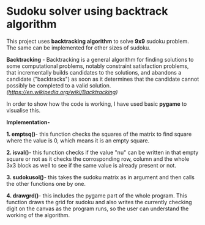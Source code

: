 # Sudoku solver using backtrack algorithm 

This project uses **backtracking algorithm** to solve **9x9** sudoku problem. The same can be implemented for other sizes of sudoku. 

**Backtracking** - Backtracking is a general algorithm for finding solutions to some computational problems, notably constraint satisfaction problems, that incrementally builds candidates to the solutions, and abandons a candidate ("backtracks") as soon as it determines that the candidate cannot possibly be completed to a valid solution. _(https://en.wikipedia.org/wiki/Backtracking)_

In order to show how the code is working, I have used basic **pygame** to visualise this. 

**Implementation-**

**1. emptsq()**- this function checks the squares of the matrix to find square where the value is 0, which means it is an empty square. 

**2. isval()**- this function checks if the value "nu" can be written in that empty square or not as it checks the corrosponding row, column and the whole 3x3 block as well to see if the same value is already present or not.

**3. sudokusol()**- this takes the sudoku matrix as in argument and then calls the other functions one by one. 

**4. drawgrd()**- this includes the pygame part of the whole program. This function draws the grid for sudoku and also writes the currently checking digit on the canvas as the program runs, so the user can understand the working of the algorithm.  
